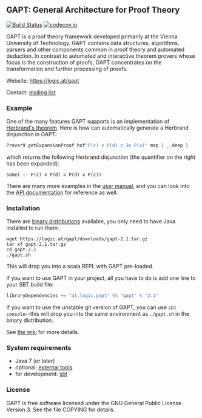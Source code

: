 <!---
vim:spell spelllang=en:
-->
## GAPT: General Architecture for Proof Theory
[![Build Status](https://travis-ci.org/gapt/gapt.svg?branch=master)](https://travis-ci.org/gapt/gapt) [![codecov.io](https://codecov.io/github/gapt/gapt/coverage.svg?branch=master)](https://codecov.io/github/gapt/gapt?branch=master)

GAPT is a proof theory framework developed primarily at the Vienna University
of Technology. GAPT contains data structures, algorithms, parsers and other
components common in proof theory and automated deduction. In contrast to
automated and interactive theorem provers whose focus is the construction of
proofs, GAPT concentrates on the transformation and further processing of
proofs.

Website: https://logic.at/gapt

Contact: [mailing list](https://groups.google.com/forum/#!forum/gapt-group)

### Example

One of the many features GAPT supports is an implementation of [Herbrand's
theorem](https://en.wikipedia.org/wiki/Herbrand%27s_theorem).  Here is how can
automatically generate a Herbrand disjunction in GAPT:
```scala
Prover9 getExpansionProof hof"P(c) ∨ P(d) ⊃ ∃x P(x)" map { _.deep }
```
which returns the following Herbrand disjunction (the quantifier on the right
has been expanded):
```
Some( :- P(c) ∨ P(d) ⊃ P(d) ∨ P(c))
```

There are many more examples in the [user
manual](http://logic.at/gapt/downloads/gapt-user-manual.pdf), and you can look
into the [API documentation](http://logic.at/gapt/api/) for reference as well.

### Installation

There are [binary distributions](https://logic.at/gapt) available, you only
need to have Java installed to run them:
```
wget https://logic.at/gapt/downloads/gapt-2.1.tar.gz
tar xf gapt-2.1.tar.gz
cd gapt-2.1
./gapt.sh
```
This will drop you into a scala REPL with GAPT pre-loaded.

If you want to use GAPT in your project, all you have to do is add one line to
your SBT build file:
```scala
libraryDependencies += "at.logic.gapt" %% "gapt" % "2.1"
```

If you want to use the unstable git version of GAPT, you can use `sbt
console`--this will drop you into the same environment as `./gapt.sh` in the
binary distribution.

See [the wiki](https://github.com/gapt/gapt/wiki/Compiling-and-running-from-source)
for more details.

### System requirements

* Java 7 (or later)
* optional: [external tools](https://github.com/gapt/gapt/wiki/External-software)
* for development: [sbt](http://www.scala-sbt.org/)

### License

GAPT is free software licensed under the GNU General Public License Version 3.
See the file COPYING for details.
